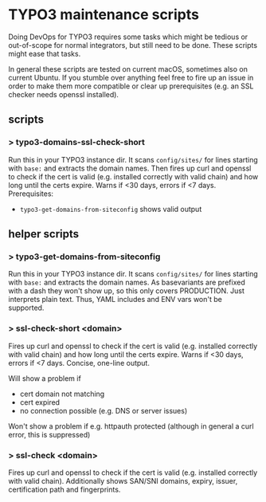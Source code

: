 # TYPO3 maintenance scripts

Doing DevOps for TYPO3 requires some tasks which might be tedious or out-of-scope for normal integrators, but still need
to be done. These scripts might ease that tasks.

In general these scripts are tested on current macOS, sometimes also on current Ubuntu. If you stumble over anything
feel free to fire up an issue in order to make them more compatible or clear up prerequisites (e.g. an SSL checker needs
openssl installed).

## scripts

### &gt; typo3-domains-ssl-check-short

Run this in your TYPO3 instance dir. It scans `config/sites/` for lines starting with `base:` and extracts the domain
names. Then fires up curl and openssl to check if the cert is valid (e.g. installed correctly with valid chain) and how
long until the certs expire. Warns if <30 days, errors if <7 days.
Prerequisites:

- `typo3-get-domains-from-siteconfig` shows valid output

## helper scripts

### &gt; typo3-get-domains-from-siteconfig

Run this in your TYPO3 instance dir. It scans `config/sites/` for lines starting with `base:` and extracts the domain
names. As basevariants are prefixed with a dash they won't show up, so this only covers PRODUCTION. Just interprets
plain text. Thus, YAML includes and ENV vars won't be supported.

### &gt; ssl-check-short &lt;domain&gt;

Fires up curl and openssl to check if the cert is valid (e.g. installed correctly with valid chain) and how
long until the certs expire. Warns if <30 days, errors if <7 days. Concise, one-line output.

Will show a problem if
- cert domain not matching
- cert expired
- no connection possible (e.g. DNS or server issues)

Won't show a problem if e.g. httpauth protected (although in general a curl error, this is suppressed)

### &gt; ssl-check &lt;domain&gt;

Fires up curl and openssl to check if the cert is valid (e.g. installed correctly with valid chain). Additionally shows
SAN/SNI domains, expiry, issuer, certification path and fingerprints.